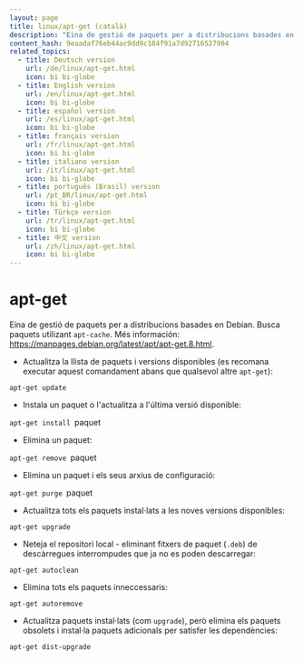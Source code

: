 ```yaml
---
layout: page
title: linux/apt-get (català)
description: "Eina de gestió de paquets per a distribucions basades en Debian."
content_hash: 9eaadaf76eb44ac9dd9c184f91a7d92716527904
related_topics:
  - title: Deutsch version
    url: /de/linux/apt-get.html
    icon: bi bi-globe
  - title: English version
    url: /en/linux/apt-get.html
    icon: bi bi-globe
  - title: español version
    url: /es/linux/apt-get.html
    icon: bi bi-globe
  - title: français version
    url: /fr/linux/apt-get.html
    icon: bi bi-globe
  - title: italiano version
    url: /it/linux/apt-get.html
    icon: bi bi-globe
  - title: português (Brasil) version
    url: /pt_BR/linux/apt-get.html
    icon: bi bi-globe
  - title: Türkçe version
    url: /tr/linux/apt-get.html
    icon: bi bi-globe
  - title: 中文 version
    url: /zh/linux/apt-get.html
    icon: bi bi-globe
---
```

# apt-get

Eina de gestió de paquets per a distribucions basades en Debian.
Busca paquets utilizant `apt-cache`.
Més información: <https://manpages.debian.org/latest/apt/apt-get.8.html>.

- Actualitza la llista de paquets i versions disponibles (es recomana executar aquest comandament abans que qualsevol altre `apt-get`):

`apt-get update`

- Instala un paquet o l'actualitza a l'última versió disponible:

`apt-get install `<span class="tldr-var badge badge-pill bg-dark-lm bg-white-dm text-white-lm text-dark-dm font-weight-bold">paquet</span>

- Elimina un paquet:

`apt-get remove `<span class="tldr-var badge badge-pill bg-dark-lm bg-white-dm text-white-lm text-dark-dm font-weight-bold">paquet</span>

- Elimina un paquet i els seus arxius de configuració:

`apt-get purge `<span class="tldr-var badge badge-pill bg-dark-lm bg-white-dm text-white-lm text-dark-dm font-weight-bold">paquet</span>

- Actualitza tots els paquets instal·lats a les noves versions disponibles:

`apt-get upgrade`

- Neteja el repositori local - eliminant fitxers de paquet (`.deb`) de descàrregues interrompudes que ja no es poden descarregar:

`apt-get autoclean`

- Elimina tots els paquets inneccessaris:

`apt-get autoremove`

- Actualitza paquets instal·lats (com `upgrade`), però elimina els paquets obsolets i instal·la paquets adicionals per satisfer les dependències:

`apt-get dist-upgrade`
